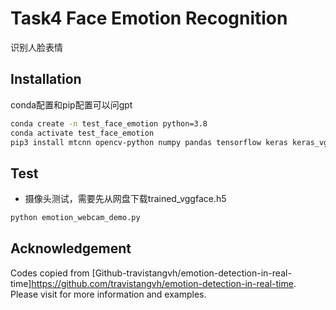 # Task4 Face Emotion Recognition
识别人脸表情

## Installation
conda配置和pip配置可以问gpt
```bash
conda create -n test_face_emotion python=3.8
conda activate test_face_emotion
pip3 install mtcnn opencv-python numpy pandas tensorflow keras keras_vggface imageio
```

## Test
* 摄像头测试，需要先从网盘下载trained_vggface.h5
```bash
python emotion_webcam_demo.py
```

## Acknowledgement
Codes copied from [Github-travistangvh/emotion-detection-in-real-time]https://github.com/travistangvh/emotion-detection-in-real-time.
Please visit for more information and examples.